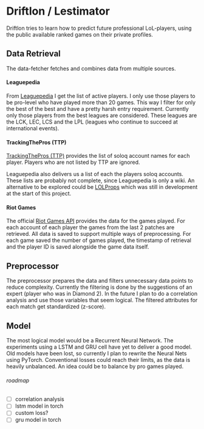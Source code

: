 # Driftlon / Lestimator
Driftlon tries to learn how to predict future professional LoL-players, using the public available ranked games on their private profiles.

## Data Retrieval
The data-fetcher fetches and combines data from multiple sources.

#### Leaguepedia
From [Leaguepedia](https://lol.fandom.com) I get the list of active players.
I only use those players to be pro-level who have played more than 20 games.
This way I filter for only the best of the best and have a pretty harsh entry requirement.
Currently only those players from the best leagues are considered.
These leagues are the LCK, LEC, LCS and the LPL (leagues who continue to succeed at international events).

#### TrackingThePros (TTP)
[TrackingThePros (TTP)](https://www.trackingthepros.com/) provides the list of soloq account names for each player.
Players who are not listed by TTP are ignored.

Leaguepedia also delivers us a list of each the players soloq accounts.
These lists are probably not complete, since Leaguepedia is only a wiki.
An alternative to be explored could be [LOLProps](https://lolpros.gg/) which was still in development at the start of this project.

#### Riot Games
The official [Riot Games API](https://developer.riotgames.com/) provides the data for the games played.
For each account of each player the games from the last 2 patches are retrieved.
All data is saved to support multiple ways of preprocessing.
For each game saved the number of games played, the timestamp of retrieval and the player ID is saved alongside the game data itself.

## Preprocessor
The preprocessor prepares the data and filters unnecessary data points to reduce complexity.
Currently the filtering is done by the suggestions of an expert (player who was in Diamond 2).
In the future I plan to do a correlation analysis and use those variables that seem logical.
The filtered attributes for each match get standardized (z-score).

## Model
The most logical model would be a Recurrent Neural Network.
The experiments using a LSTM and GRU cell have yet to deliver a good model.
Old models have been lost, so currently I plan to rewrite the Neural Nets using PyTorch.
Conventional losses could reach their limits, as the data is heavily unbalanced.
An idea could be to balance by pro games played.


###### roadmap
- [ ] correlation analysis
- [ ] lstm model in torch
- [ ] custom loss?
- [ ] gru model in torch
